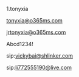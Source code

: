 1.tonyxia

tonyxia@o365ms.com

jrtonyxia@o365ms.com

Abcd1234!


sip:vickybai@shlinker.com 

sip:li772555190@live.com